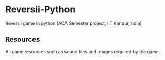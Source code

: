 # Reversii-Python
Reversii game in python (ACA Semester project, IIT Kanpur,India)

## Resources
All game resources such as sound files and images required by the game.

